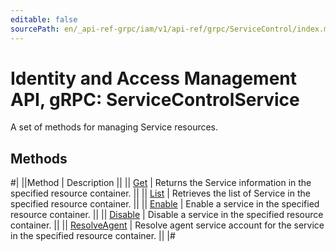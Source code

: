 ```yaml
---
editable: false
sourcePath: en/_api-ref-grpc/iam/v1/api-ref/grpc/ServiceControl/index.md
---
```


# Identity and Access Management API, gRPC: ServiceControlService

A set of methods for managing Service resources.

## Methods

#|
||Method | Description ||
|| [Get](get.md) | Returns the Service information in the specified resource container. ||
|| [List](list.md) | Retrieves the list of Service in the specified resource container. ||
|| [Enable](enable.md) | Enable a service in the specified resource container. ||
|| [Disable](disable.md) | Disable a service in the specified resource container. ||
|| [ResolveAgent](resolveAgent.md) | Resolve agent service account for the service in the specified resource container. ||
|#